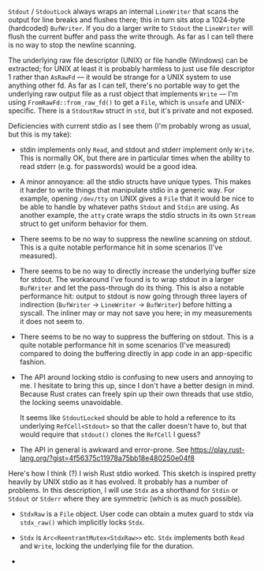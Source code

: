 `Stdout` / `StdoutLock` always wraps an internal
`LineWriter` that scans the output for line breaks and
flushes there; this in turn sits atop a 1024-byte
(hardcoded) `BufWriter`. If you do a larger write to
`Stdout` the `LineWriter` will flush the current buffer and
pass the write through. As far as I can tell there is no way
to stop the newline scanning.

The underlying raw file descriptor (UNIX) or file handle
(Windows) can be extracted; for UNIX at least it is probably
harmless to just use file descriptor 1 rather than `AsRawFd`
— it would be strange for a UNIX system to use anything
other fd. As far as I can tell, there's no portable way to
get the underlying raw output file as a rust object that
implements `Write` — I'm using `FromRawFd::from_raw_fd()` to
get a `File`, which is `unsafe` and UNIX-specific. There is
a `StdoutRaw` struct in `std`, but it's private and not
exposed.

Deficiencies with current stdio as I see them (I'm probably
wrong as usual, but this is my take):

* stdin implements only `Read`, and stdout and stderr
  implement only `Write`. This is normally OK, but there are
  in particular times when the ability to read stderr
  (e.g. for passwords) would be a good idea.

* A minor annoyance: all the stdio structs have unique
  types. This makes it harder to write things that
  manipulate stdio in a generic way. For example, opening
  `/dev/tty` on UNIX gives a `File` that it would be nice to
  be able to handle by whatever paths `Stdout` and `Stdin`
  are using. As another example, the `atty` crate wraps the
  stdio structs in its own `Stream` struct to get uniform
  behavior for them.

* There seems to be no way to suppress the newline scanning
  on stdout. This is a quite notable performance hit in some
  scenarios (I've measured).

* There seems to be no way to directly increase the
  underlying buffer size for stdout. The workaround I've
  found is to wrap stdout in a larger `BufWriter` and let
  the pass-through do its thing. This is also a notable
  performance hit: output to stdout is now going through
  three layers of indirection (`BufWriter` → `LineWriter` →
  `BufWriter`) before hitting a syscall. The inliner may or
  may not save you here; in my measurements it does not seem
  to.

* There seems to be no way to suppress the buffering on
  stdout.  This is a quite notable performance hit in some
  scenarios (I've measured) compared to doing the buffering
  directly in app code in an app-specific fashion.

* The API around locking stdio is confusing to new users and
  annoying to me. I hesitate to bring this up, since I don't
  have a better design in mind. Because Rust crates can
  freely spin up their own threads that use stdio, the
  locking seems unavoidable.

  It seems like `StdoutLocked` should be able to hold a
  reference to its underlying `RefCell<Stdout>` so that the
  caller doesn't have to, but that would require that
  `stdout()` clones the `RefCell` I guess?
  
* The API in general is awkward and error-prone. See
    https://play.rust-lang.org/?gist=4f56375c11978a75bb18e480250e04f8

Here's how I think (?) I wish Rust stdio worked. This sketch
is inspired pretty heavily by UNIX stdio as it has evolved.
It probably has a number of problems. In this description, I
will use `Stdx` as a shorthand for `Stdin` or `Stdout` or
`Stderr` where they are symmetric (which is as much
possible).

* `StdxRaw` is a `File`
  object. User code can obtain a mutex guard to stdx
  via `stdx_raw()` which implicitly locks `Stdx`.
  
* `Stdx` is `Arc<ReentrantMutex<StdxRaw>>` etc. `Stdx`
  implements both `Read` and `Write`, locking the underlying
  file for the duration.

* 
